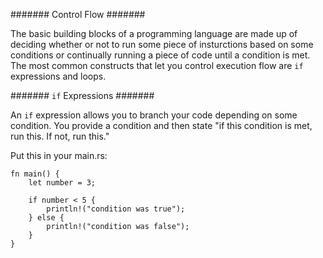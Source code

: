 ####### Control Flow #######  

The basic building blocks of a programming language are made up of deciding whether or not to run some piece of insturctions based on some conditions or continually running a piece of code until a condition is met.  The most common constructs that let you control execution flow are `if` expressions and loops.  

####### `if` Expressions #######  

An `if` expression allows you to branch your code depending on some condition.  You provide a condition and then state "if this condition is met, run this.  If not, run this."  

Put this in your main.rs:  

    fn main() {
        let number = 3;

        if number < 5 {
            println!("condition was true");
        } else {
            println!("condition was false");
        }
    }  

